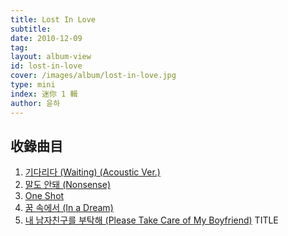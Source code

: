 ```yaml
---
title: Lost In Love
subtitle:
date: 2010-12-09
tag:
layout: album-view
id: lost-in-love
cover: /images/album/lost-in-love.jpg
type: mini
index: 迷你 1 輯
author: 윤하
---
```


## 收錄曲目

1. [기다리다 (Waiting) (Acoustic Ver.)](/lost-in-love/waiting/)
2. [말도 안돼 (Nonsense)](/personal-taste/nonsense/)
3. [One Shot](/one-shot/one-shot/)
4. [꿈 속에서 (In a Dream)](/lost-in-love/in-a-dream/)
5. [내 남자친구를 부탁해 (Please Take Care of My Boyfriend)](/lost-in-love/please-take-care-of-my-boyfriend/) <span class="badge">TITLE</span>
